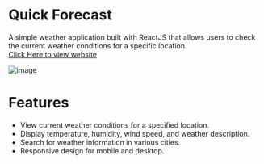 # Quick Forecast

A simple weather application built with ReactJS that allows users to check the current weather conditions for a specific location.
</br>
<a href="https://quickforecast.vercel.app/">Click Here to view website</a>

![image](https://github.com/myself-karthick/Weather-App-Frontend/assets/83176202/5b7be080-f210-4cf2-a374-3b5e73905717)

# Features
* View current weather conditions for a specified location.
* Display temperature, humidity, wind speed, and weather description.
* Search for weather information in various cities.
* Responsive design for mobile and desktop.

